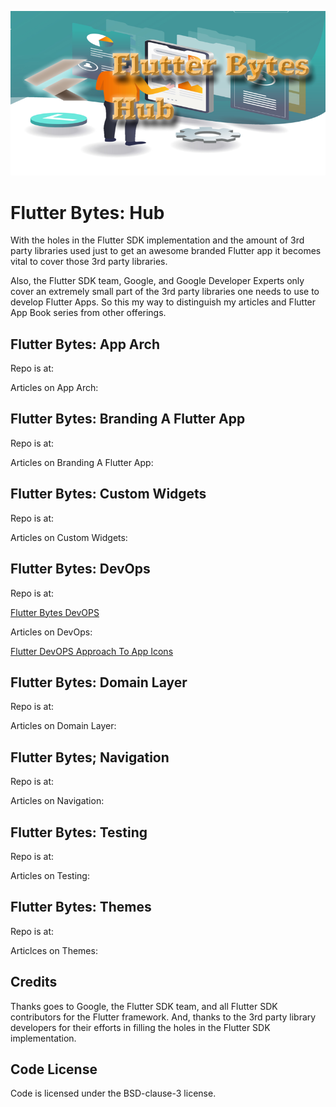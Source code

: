 
![image header](./media/flutter-bytes-hub-image-header.png)


# Flutter Bytes: Hub

With the holes in the Flutter SDK implementation and the amount of 3rd party libraries used just to get an awesome branded Flutter app it becomes vital to cover those 3rd party libraries.

Also, the Flutter SDK team, Google, and Google Developer Experts only cover an extremely small part of the 3rd party libraries one needs to use to develop Flutter Apps. So this my way to distinguish my articles and Flutter App Book series from other offerings.


## Flutter Bytes: App Arch

Repo is at:

Articles on App Arch:


## Flutter Bytes: Branding A Flutter App

Repo is at:

Articles on Branding A Flutter App:


## Flutter Bytes: Custom Widgets

Repo is at:

Articles on Custom Widgets:


## Flutter Bytes: DevOps

Repo is at:

[Flutter Bytes DevOPS](https://github.com/fredgrott/flutter_bytes_devops)

Articles on DevOps:

[Flutter DevOPS Approach To App Icons](https://fredgrott.medium.com/flutter-devops-approach-to-app-icons-bd21a7acf7e6?sk=0abad01f8e4c6cb9d3c54320582481e4)




## Flutter Bytes: Domain Layer

Repo is at:

Articles on Domain Layer:


## Flutter Bytes; Navigation

Repo is at:

Articles on Navigation:



## Flutter Bytes: Testing

Repo is at:

Articles on Testing:


## Flutter Bytes: Themes

Repo is at:

Articlces on Themes:


## Credits

Thanks goes to Google, the Flutter SDK team, and all Flutter SDK contributors for the Flutter framework. And, thanks to the 3rd party library developers for their efforts in filling the holes in the Flutter SDK implementation.



## Code License

Code is licensed under the BSD-clause-3 license.

